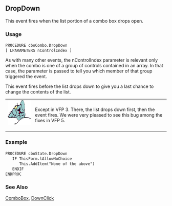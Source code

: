 ## DropDown

This event fires when the list portion of a combo box drops open. 

### Usage

```foxpro
PROCEDURE cboCombo.DropDown
[ LPARAMETERS nControlIndex ]
```

As with many other events, the nControlIndex parameter is relevant only when the combo is one of a group of controls contained in an array. In that case, the parameter is passed to tell you which member of that group triggered the event. 

This event fires before the list drops down to give you a last chance to change the contents of the list.

<table border=0 cellspacing=0 cellpadding=0 width=100%>
<tr>
  <td width=17% valign=top>
<img width=95 height=77 src="fixbug1.gif"></p>
  </td>
  <td width=83%>
  <p>Except in VFP 3. There, the list drops down first, then the event fires. We were very pleased to see this bug among the fixes in VFP 5.</p>
  </td>
 </tr>
</table>

### Example

```foxpro
PROCEDURE cboState.DropDown
   IF ThisForm.lAllowNoChoice
      This.AddItem("None of the above")
   ENDIF
ENDPROC
```
### See Also

[ComboBox](s4g489.md), [DownClick](s4g355.md)